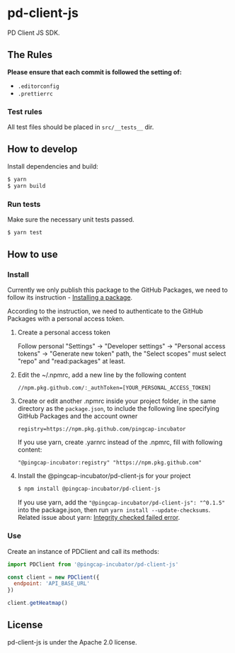 # pd-client-js

PD Client JS SDK.

## The Rules

**Please ensure that each commit is followed the setting of:**

- `.editorconfig`
- `.prettierrc`

### Test rules

All test files should be placed in `src/__tests__` dir.

## How to develop

Install dependencies and build:

```sh
$ yarn
$ yarn build
```

### Run tests

Make sure the necessary unit tests passed.

```sh
$ yarn test
```

## How to use

### Install

Currently we only publish this package to the GitHub Packages, we need to follow its instruction - [Installing a package](https://help.github.com/en/github/managing-packages-with-github-packages/configuring-npm-for-use-with-github-packages#installing-a-package).

According to the instruction, we need to authenticate to the GitHub Packages with a personal access token.

1. Create a personal access token

   Follow personal "Settings" -> "Developer settings" -> "Personal access tokens" -> "Generate new token" path, the "Select scopes" must select "repo" and "read:packages" at least.

1. Edit the ~/.npmrc, add a new line by the following content

   ```
   //npm.pkg.github.com/:_authToken=[YOUR_PERSONAL_ACCESS_TOKEN]
   ```

1. Create or edit another .npmrc inside your project folder, in the same directory as the `package.json`, to include the following line specifying GitHub Packages and the account owner

   ```
   registry=https://npm.pkg.github.com/pingcap-incubator
   ```

   If you use yarn, create .yarnrc instead of the .npmrc, fill with following content:

   ```
   "@pingcap-incubator:registry" "https://npm.pkg.github.com"
   ```

1. Install the @pingcap-incubator/pd-client-js for your project

   ```sh
   $ npm install @pingcap-incubator/pd-client-js
   ```

   If you use yarn, add the `"@pingcap-incubator/pd-client-js": "^0.1.5"` into the package.json, then run `yarn install --update-checksums`. Related issue about yarn: [Integrity checked failed error](https://github.com/yarnpkg/yarn/issues/7552).

### Use

Create an instance of PDClient and call its methods:

```js
import PDClient from '@pingcap-incubator/pd-client-js'

const client = new PDClient({
  endpoint: 'API_BASE_URL'
})

client.getHeatmap()
```

## License

pd-client-js is under the Apache 2.0 license.
